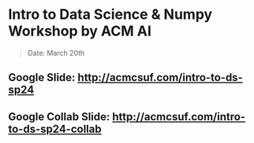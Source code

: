 # Intro to Data Science & Numpy Workshop by ACM AI
> Date: March 20th

## Google Slide: http://acmcsuf.com/intro-to-ds-sp24
## Google Collab Slide: http://acmcsuf.com/intro-to-ds-sp24-collab
